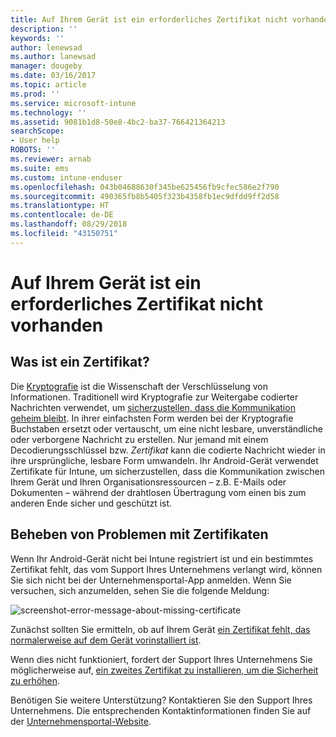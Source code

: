 ```yaml
---
title: Auf Ihrem Gerät ist ein erforderliches Zertifikat nicht vorhanden | Microsoft-Dokumentation
description: ''
keywords: ''
author: lenewsad
ms.author: lanewsad
manager: dougeby
ms.date: 03/16/2017
ms.topic: article
ms.prod: ''
ms.service: microsoft-intune
ms.technology: ''
ms.assetid: 9081b1d8-50e8-4bc2-ba37-766421364213
searchScope:
- User help
ROBOTS: ''
ms.reviewer: arnab
ms.suite: ems
ms.custom: intune-enduser
ms.openlocfilehash: 043b04688630f345be625456fb9cfec586e2f790
ms.sourcegitcommit: 490365fb8b5405f323b4358fb1ec9dfdd9ff2d58
ms.translationtype: HT
ms.contentlocale: de-DE
ms.lasthandoff: 08/29/2018
ms.locfileid: "43150751"
---
```

# <a name="your-device-is-missing-a-required-certificate"></a>Auf Ihrem Gerät ist ein erforderliches Zertifikat nicht vorhanden

## <a name="whats-a-certificate"></a>Was ist ein Zertifikat?

Die [Kryptografie](https://technet.microsoft.com/library/cc962030.aspx) ist die Wissenschaft der Verschlüsselung von Informationen. Traditionell wird Kryptografie zur Weitergabe codierter Nachrichten verwendet, um [sicherzustellen, dass die Kommunikation geheim bleibt](https://technet.microsoft.com/library/cc962019.aspx). In ihrer einfachsten Form werden bei der Kryptografie Buchstaben ersetzt oder vertauscht, um eine nicht lesbare, unverständliche oder verborgene Nachricht zu erstellen. Nur jemand mit einem Decodierungsschlüssel bzw. _Zertifikat_ kann die codierte Nachricht wieder in ihre ursprüngliche, lesbare Form umwandeln. Ihr Android-Gerät verwendet Zertifikate für Intune, um sicherzustellen, dass die Kommunikation zwischen Ihrem Gerät und Ihren Organisationsressourcen – z.B. E-Mails oder Dokumenten – während der drahtlosen Übertragung vom einen bis zum anderen Ende sicher und geschützt ist.

## <a name="fixing-certificate-issues"></a>Beheben von Problemen mit Zertifikaten

Wenn Ihr Android-Gerät nicht bei Intune registriert ist und ein bestimmtes Zertifikat fehlt, das vom Support Ihres Unternehmens verlangt wird, können Sie sich nicht bei der Unternehmensportal-App anmelden. Wenn Sie versuchen, sich anzumelden, sehen Sie die folgende Meldung:

![screenshot-error-message-about-missing-certificate](./media/andr-cert_install-1-cert_missing.png)

Zunächst sollten Sie ermitteln, ob auf Ihrem Gerät [ein Zertifikat fehlt, das normalerweise auf dem Gerät vorinstalliert ist](your-device-is-missing-a-preinstalled-certificate-android.md).

Wenn dies nicht funktioniert, fordert der Support Ihres Unternehmens Sie möglicherweise auf, [ein zweites Zertifikat zu installieren, um die Sicherheit zu erhöhen](your-device-is-missing-an-IT-required-certificate-android.md).

Benötigen Sie weitere Unterstützung? Kontaktieren Sie den Support Ihres Unternehmens. Die entsprechenden Kontaktinformationen finden Sie auf der [Unternehmensportal-Website](https://go.microsoft.com/fwlink/?linkid=2010980).
